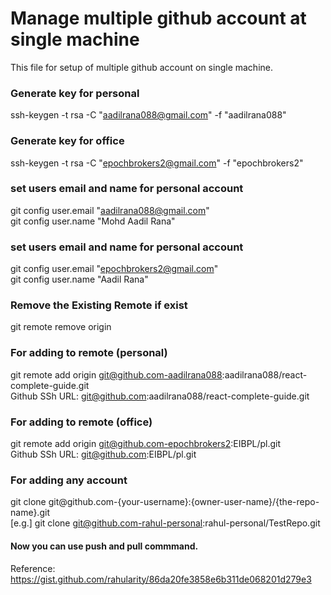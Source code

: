 # Manage multiple github account at single machine

This file for setup of multiple github account on single machine.

### Generate key for personal
ssh-keygen -t rsa -C "aadilrana088@gmail.com" -f "aadilrana088"

### Generate key for office
ssh-keygen -t rsa -C "epochbrokers2@gmail.com" -f "epochbrokers2"

### set users email and name for personal account
git config user.email "aadilrana088@gmail.com"\
git config user.name "Mohd Aadil Rana"

### set users email and name for personal account
git config user.email "epochbrokers2@gmail.com"\
git config user.name "Aadil Rana"

### Remove the Existing Remote if exist
git remote remove origin

### For adding to remote (personal)
git remote add origin git@github.com-aadilrana088:aadilrana088/react-complete-guide.git\
Github SSh URL: git@github.com:aadilrana088/react-complete-guide.git

### For adding to remote (office)
git remote add origin git@github.com-epochbrokers2:EIBPL/pl.git\
Github SSh URL: git@github.com:EIBPL/pl.git

### For adding any account
git clone git@github.com-{your-username}:{owner-user-name}/{the-repo-name}.git\
[e.g.] git clone git@github.com-rahul-personal:rahul-personal/TestRepo.git

#### Now you can use push and pull commmand.

Reference: https://gist.github.com/rahularity/86da20fe3858e6b311de068201d279e3
